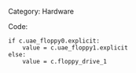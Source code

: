 Category: Hardware

Code:

    if c.uae_floppy0.explicit:
        value = c.uae_floppy1.explicit
    else:
        value = c.floppy_drive_1
